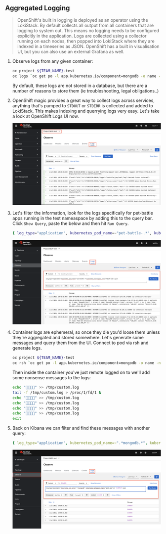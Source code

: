 ## Aggregated Logging

> OpenShift's built in logging is deployed as an operator using the LokiStack. By default collects all output from all containers that are logging to system out. This means no logging needs to be configured explicitly in the application. Logs are collected using a collector running on each nodes, then popped into LokiStack where they are indexed in a timeseries as JSON. OpenShift has a built in visualisation UI, but you can also use an external Grafana as well.


1. Observe logs from any given container:

    ```bash
    oc project ${TEAM_NAME}-test
    oc logs `oc get po -l app.kubernetes.io/component=mongodb -o name -n ${TEAM_NAME}-test` --since 10m
    ```

    By default, these logs are not stored in a database, but there are a number of reasons to store them (ie troubleshooting, legal obligations..)

2. OpenShift magic provides a great way to collect logs across services, anything that's pumped to `STDOUT` or `STDERR` is collected and added to LokiStack. This makes indexing and querrying logs very easy. Let's take a look at OpenShift Logs UI now.

    ![logs-test.png](./images/logs-test.png)


7. Let's filter the information, look for the logs specifically for pet-battle apps running in the test nameaspace by adding this to the query bar. Click `Show Query`, paste the below and then hit `Run Query`. 

    ```bash
    { log_type="application", kubernetes_pod_name=~"pet-battle-.*", kubernetes_namespace_name="<TEAM_NAME>-test" }`
    ```

    ![example-query](./images/example-query.png)

8. Container logs are ephemeral, so once they die you'd loose them unless they're aggregated and stored somewhere. Let's generate some messages and query them from the UI. Connect to pod via rsh and generate logs.

    ```bash
    oc project ${TEAM_NAME}-test
    oc rsh `oc get po -l app.kubernetes.io/component=mongodb -o name -n ${TEAM_NAME}-test`
    ```

    Then inside the container you've just remote logged on to we'll add some nonsense messages to the logs:

    ```bash
    echo "🦄🦄🦄🦄" >> /tmp/custom.log
    tail -f /tmp/custom.log > /proc/1/fd/1 &
    echo "🦄🦄🦄🦄" >> /tmp/custom.log
    echo "🦄🦄🦄🦄" >> /tmp/custom.log
    echo "🦄🦄🦄🦄" >> /tmp/custom.log
    echo "🦄🦄🦄🦄" >> /tmp/custom.log
    exit
    ```

9. Back on Kibana we can filter and find these messages with another query:

    ```yaml
    { log_type="application", kubernetes_pod_name=~".*mongodb.*", kubernetes_namespace_name="<TEAM_NAME>-test" } |= `🦄🦄🦄🦄` | json
    ```

    ![mongodb-unicorn](./images/mongodb-unicorn.png)
